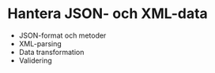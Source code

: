 # Hantera JSON- och XML-data

- JSON-format och metoder
- XML-parsing
- Data transformation
- Validering
